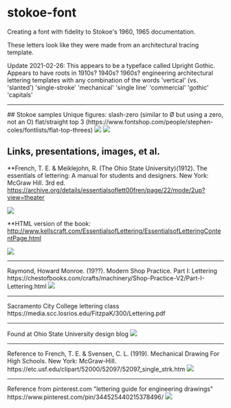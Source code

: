 # stokoe-font
Creating a font with fidelity to Stokoe's 1960, 1965 documentation.

These letters look like they were made from an architectural tracing template.

Update 2021-02-26: This appears to be a typeface called Upright Gothic. Appears to have roots in 1910s? 1940s? 1960s? engineering architectural lettering templates with any combination of the words 'vertical' (vs. 'slanted') 'single-stroke' 'mechanical' 'single line' 'commercial' 'gothic' 'capitals'

<hr>
## Stokoe samples
Unique figures: 
slash-zero (similar to &#x00D8; but using a zero, not an O)
flat/straight top 3 (https://www.fontshop.com/people/stephen-coles/fontlists/flat-top-threes)


<img src="https://i.pinimg.com/736x/2a/1d/32/2a1d3205fb163d52b0323164e1f5a531.jpg">
<img src="https://cultura-sorda.org/wp-content/uploads/2015/07/Diccionario_Stokoe_1965_Figura-1.png">

## Links, presentations, images, et al.

**French, T. E. & Meiklejohn, R. (The Ohio State University)(1912). The essentials of lettering: A manual for students and designers. New York: McGraw Hill. 3rd ed.
https://archive.org/details/essentialsoflett00fren/page/22/mode/2up?view=theater

<img src="https://i.pinimg.com/564x/6e/6c/2b/6e6c2bc34374d47425e685d7ab5cf113.jpg">

**HTML version of the book: http://www.kellscraft.com/EssentialsofLettering/EssentialsofLetteringContentPage.html

<img src="http://www.kellscraft.com/EssentialsofLettering/Images/Fig019.jpg">
<hr>
Raymond, Howard Monroe. (19??). Modern Shop Practice. Part I: Lettering
https://chestofbooks.com/crafts/machinery/Shop-Practice-V2/Part-I-Lettering.html

<img src="https://chestofbooks.com/crafts/machinery/Shop-Practice-V2/images/Upright-Gothic-Capitals.png">
<hr>
Sacramento City College lettering class 
https://media.scc.losrios.edu/FitzpaK/300/Lettering.pdf

<hr>
Found at Ohio State University design blog

<img src="https://cpb-us-w2.wpmucdn.com/u.osu.edu/dist/1/21500/files/2015/09/Lettering-image-1-13avkjk.jpg">
<hr>
Reference to French, T. E. & Svensen, C. L. (1919). Mechanical Drawing For High Schools. New York: McGraw-Hill.
https://etc.usf.edu/clipart/52000/52097/52097_single_strk.htm

<img src="https://etc.usf.edu/clipart/52000/52097/52097_single_strk_lg.gif">
<hr>
Reference from pinterest.com "lettering guide for engineering drawings"
https://www.pinterest.com/pin/344525440215378496/

<img src="https://i.pinimg.com/originals/b7/54/2d/b7542dc5ce54bc89d28ca67f9254a89d.jpg">
